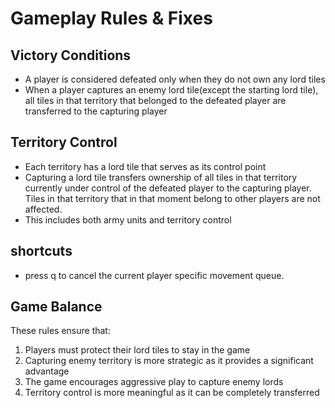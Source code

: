 # Gameplay Rules & Fixes

## Victory Conditions
- A player is considered defeated only when they do not own any lord tiles
- When a player captures an enemy lord tile(except the starting lord tile), all tiles in that territory that belonged to the defeated player are transferred to the capturing player

## Territory Control
- Each territory has a lord tile that serves as its control point
- Capturing a lord tile transfers ownership of all tiles in that territory currently under control of the defeated player to the capturing player. Tiles in that territory that in that moment belong to other players are not affected. 
- This includes both army units and territory control

## shortcuts
- press q to cancel the current player specific movement queue. 

## Game Balance
These rules ensure that:
1. Players must protect their lord tiles to stay in the game
2. Capturing enemy territory is more strategic as it provides a significant advantage
3. The game encourages aggressive play to capture enemy lords
4. Territory control is more meaningful as it can be completely transferred 